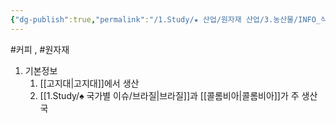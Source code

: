 ```yaml
---
{"dg-publish":true,"permalink":"/1.Study/★ 산업/원자재 산업/3.농산물/INFO_식량,가축 등/아라비카/","created":"2024-11-20T21:02:28.927+09:00","updated":"2025-06-03T20:07:20.769+09:00"}
---
```


#커피 , #원자재

1. 기본정보
	1. [[고지대\|고지대]]에서 생산
	2.  [[1.Study/♠ 국가별 이슈/브라질\|브라질]]과 [[콜롬비아\|콜롬비아]]가 주 생산국